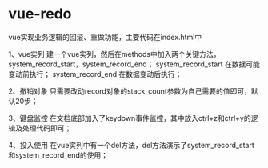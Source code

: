 # vue-redo
vue实现业务逻辑的回滚、重做功能，主要代码在index.html中

1、vue实列
建一个vue实列，然后在methods中加入两个关键方法，system_record_start，system_record_end；
system_record_start 在数据可能变动前执行；
system_record_end 在数据变动后执行；

2、撤销对象
只需要改动record对象的stack_count参数为自己需要的值即可，默认20步；

3、键盘监控
在文档底部加入了keydown事件监控，其中放入ctrl+z和ctrl+y的逻辑及处理代码即可；

4、投入使用
在vue实列中有一个del方法，del方法演示了system_record_start和system_record_end的使用；
